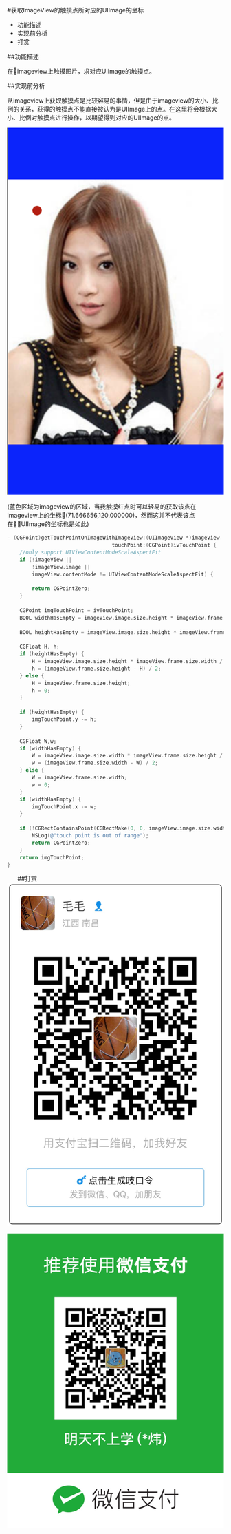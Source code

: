 #获取ImageView的触摸点所对应的UIImage的坐标

<!-- MarkdownTOC -->

- 功能描述
- 实现前分析
- 打赏

<!-- /MarkdownTOC -->

##功能描述

在imageview上触摸图片，求对应UIImage的触摸点。

##实现前分析

从imageview上获取触摸点是比较容易的事情，但是由于imageview的大小、比例的关系，获得的触摸点不能直接被认为是UIImage上的点。在这里将会根据大小、比例对触摸点进行操作，以期望得到对应的UIImage的点。

![pic1](https://github.com/MrYu4/MyUploadPicture/blob/master/图片触摸点.png?raw=true)

(蓝色区域为imageview的区域，当我触摸红点时可以轻易的获取该点在imageview上的坐标(71.666656,120.000000)，然而这并不代表该点在UIImage的坐标也是如此)

```Objective-C
- (CGPoint)getTouchPointOnImageWithImageView:(UIImageView *)imageView
                                  touchPoint:(CGPoint)ivTouchPoint {
    //only support UIViewContentModeScaleAspectFit
    if (!imageView ||
        !imageView.image ||
        imageView.contentMode != UIViewContentModeScaleAspectFit) {

        return CGPointZero;
    }

    CGPoint imgTouchPoint = ivTouchPoint;
    BOOL widthHasEmpty = imageView.image.size.height * imageView.frame.size.width > imageView.image.size.width * imageView.frame.size.height;

    BOOL heightHasEmpty = imageView.image.size.height * imageView.frame.size.width < imageView.image.size.width * imageView.frame.size.height;

    CGFloat H, h;
    if (heightHasEmpty) {
        H = imageView.image.size.height * imageView.frame.size.width / imageView.image.size.width;
        h = (imageView.frame.size.height - H) / 2;
    } else {
        H = imageView.frame.size.height;
        h = 0;
    }

    if (heightHasEmpty) {
        imgTouchPoint.y -= h;
    }

    CGFloat W,w;
    if (widthHasEmpty) {
        W = imageView.image.size.width * imageView.frame.size.height / imageView.image.size.height;
        w = (imageView.frame.size.width - W) / 2;
    } else {
        W = imageView.frame.size.width;
        w = 0;
    }
    if (widthHasEmpty) {
        imgTouchPoint.x -= w;
    }

    if (!CGRectContainsPoint(CGRectMake(0, 0, imageView.image.size.width, imageView.image.size.height), imgTouchPoint)) {
        NSLog(@"touch point is out of range");
        return CGPointZero;
    }
    return imgTouchPoint;
}
```

&nbsp;
&nbsp;
&nbsp;
##打赏
![支付宝](https://github.com/MrYu4/MyUploadPicture/blob/master/%E6%94%AF%E4%BB%98%E5%AE%9D.png?raw=true)

![微信](https://github.com/MrYu4/MyUploadPicture/blob/master/%E5%BE%AE%E4%BF%A1.png?raw=true)

